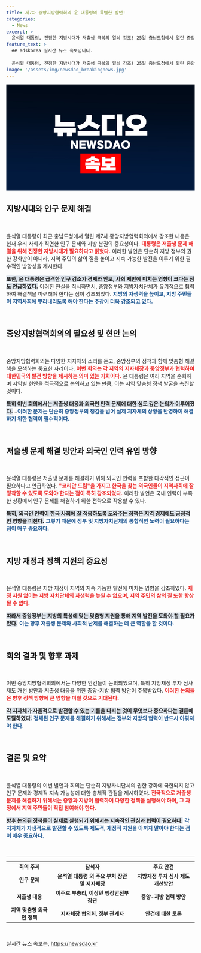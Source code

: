 ```yaml
---
title: 제7차 중앙지방협력회의 윤 대통령의 특별한 발언!
categories:
  - News
excerpt: >
  윤석열 대통령, 진정한 지방시대가 저출생 극복의 열쇠 강조! 25일 충남도청에서 열린 중앙지방협력회의에서 인구 문제 해결을 위한 과감한 권한 이양과 외국인 인력 정착 필요성을 역설하며 지자체와 협력의 중요성을 알렸다.
feature_text: >
  ## adskorea 실시간 뉴스 속보입니다.

  윤석열 대통령, 진정한 지방시대가 저출생 극복의 열쇠 강조! 25일 충남도청에서 열린 중앙지방협력회의에서 인구 문제 해결을 위한 과감한 권한 이양과 외국인 인력 정착 필요성을 역설하며 지자체와 협력의 중요성을 알렸다.
image: '/assets/img/newsdao_breakingnews.jpg'
---
```


<p><img src="/assets/img/newsdao_breakingnews.jpg" alt="adskorea 속보" /></p>

<h2 data-ke-size="size26">지방시대와 인구 문제 해결</h2>

<p data-ke-size="size16">&nbsp;</p>

<p>윤석열 대통령이 최근 충남도청에서 열린 제7차 중앙지방협력회의에서 강조한 내용은 현재 우리 사회가 직면한 인구 문제와 지방 분권의 중요성이다. <b><span style="color: #ee2323;">대통령은 저출생 문제 해결을 위해 진정한 지방시대가 필요하다고 밝혔다.</span></b> 이러한 발언은 단순히 지방 정부의 권한 강화만이 아니라, 지역 주민의 삶의 질을 높이고 지속 가능한 발전을 이루기 위한 필수적인 방향성을 제시한다. </p>

<p><b><span style="background-color: #21538527;">또한, 윤 대통령은 급격한 인구 감소가 경제와 안보, 사회 제반에 미치는 영향이 크다는 점도 언급하였다.</span></b> 이러한 현실을 직시하면서, 중앙정부와 지방자치단체가 유기적으로 협력하여 해결책을 마련해야 한다는 점이 강조되었다. <b><span style="color: #1a5490;">지방의 자생력을 높이고, 지방 주민들이 지역사회에 뿌리내리도록 해야 한다는 주장이 더욱 강조되고 있다.</span></b></p>

<p data-ke-size="size16">&nbsp;</p>

<h2 data-ke-size="size26">중앙지방협력회의의 필요성 및 현안 논의</h2>

<p data-ke-size="size16">&nbsp;</p>

<p>중앙지방협력회의는 다양한 지자체의 소리를 듣고, 중앙정부의 정책과 함께 맞춤형 해결책을 모색하는 중요한 자리이다. <b><span style="color: #ee2323;">이번 회의는 각 지역의 지자체장과 중앙정부가 협력하여 대한민국의 발전 방향을 제시하는 의미 있는 기회이다.</span></b> 윤 대통령은 여러 지역을 순회하며 지역별 현안을 적극적으로 논의하고 있는 만큼, 이는 지역 맞춤형 정책 발굴을 촉진할 것이다. </p>

<p><b><span style="background-color: #21538527;">특히 이번 회의에서는 저출생 대응과 외국인 인력 문제에 대한 심도 깊은 논의가 이루어졌다.</span></b> ..<b><span style="color: #1a5490;">이러한 문제는 단순히 중앙정부의 챙김을 넘어 실제 지자체의 상황을 반영하여 해결하기 위한 협력이 필수적이다.</span></b></p>

<p data-ke-size="size16">&nbsp;</p>

<h2 data-ke-size="size26">저출생 문제 해결 방안과 외국인 인력 유입 방향</h2>

<p data-ke-size="size16">&nbsp;</p>

<p>윤석열 대통령은 저출생 문제를 해결하기 위해 외국인 인력을 포함한 다각적인 접근이 필요하다고 언급하였다. <b><span style="color: #ee2323;">"코리안 드림"을 가지고 한국을 찾는 외국인들이 지역사회에 잘 정착할 수 있도록 도와야 한다는 점이 특히 강조되었다.</span></b> 이러한 발언은 국내 인력이 부족한 상황에서 인구 문제를 해결하기 위한 전략으로 작용할 수 있다. </p>

<p><b><span style="background-color: #21538527;">특히, 외국인 인력이 한국 사회에 잘 적응하도록 도와주는 정책은 지역 경제에도 긍정적인 영향을 미친다.</span></b> <b><span style="color: #1a5490;">그렇기 때문에 정부 및 지방자치단체의 통합적인 노력이 필요하다는 점이 매우 중요하다.</span></b></p>

<p data-ke-size="size16">&nbsp;</p>

<h2 data-ke-size="size26">지방 재정과 정책 지원의 중요성</h2>

<p data-ke-size="size16">&nbsp;</p>

<p>윤석열 대통령은 지방 재정이 지역의 지속 가능한 발전에 미치는 영향을 강조하였다. <b><span style="color: #ee2323;">재정 지원 없이는 지방 자치단체의 자생력을 높일 수 없으며, 지역 주민의 삶의 질 또한 향상될 수 없다.</span></b> </p>

<p><b><span style="background-color: #21538527;">따라서 중앙정부는 지방의 특성에 맞는 맞춤형 지원을 통해 지역 발전을 도와야 할 필요가 있다.</span></b> <b><span style="color: #1a5490;">이는 향후 저출생 문제와 사회적 난제를 해결하는 데 큰 역할을 할 것이다.</span></b></p>

<p data-ke-size="size16">&nbsp;</p>

<h2 data-ke-size="size26">회의 결과 및 향후 과제</h2>

<p data-ke-size="size16">&nbsp;</p>

<p>이번 중앙지방협력회의에서는 다양한 안건들이 논의되었으며, 특히 지방재정 투자 심사 제도 개선 방안과 저출생 대응을 위한 중앙-지방 협력 방안이 주목받았다. <b><span style="color: #ee2323;">이러한 논의들은 향후 정책 방향에 큰 영향을 미칠 것으로 기대된다.</span></b></p>

<p><b><span style="background-color: #21538527;">각 지자체가 자율적으로 발전할 수 있는 기틀을 다지는 것이 무엇보다 중요하다는 결론에 도달하였다.</span></b> <b><span style="color: #1a5490;">정체된 인구 문제를 해결하기 위해서는 정부와 지방의 협력이 반드시 이뤄져야 한다.</span></b> </p>

<p data-ke-size="size16">&nbsp;</p>

<h2 data-ke-size="size26">결론 및 요약</h2>

<p data-ke-size="size16">&nbsp;</p>

<p>윤석열 대통령의 이번 발언과 회의는 단순히 지방자치단체의 권한 강화에 국한되지 않고 인구 문제와 경제적 지속 가능성에 대한 총체적 관점을 제시하였다. <b><span style="color: #ee2323;">전국적으로 저출생 문제를 해결하기 위해서는 중앙과 지방이 협력하여 다양한 정책을 실행해야 하며, 그 과정에서 지역 주민들이 직접 참여해야 한다.</span></b> </p>

<p><b><span style="background-color: #21538527;">향후 논의된 정책들이 실제로 실행되기 위해서는 지속적인 관심과 협력이 필요하다.</span></b> <b><span style="color: #1a5490;">각 지자체가 자생적으로 발전할 수 있도록 제도적, 재정적 지원을 아끼지 말아야 한다는 점이 매우 중요하다.</span></b> </p>

<p data-ke-size="size16">&nbsp;</p>

<hr>

<table style="width: 100%; text-align: center;">
    <tr>
        <td style="text-align: center; height: 17px;"><b>회의 주제</b></td>
        <td style="text-align: center; height: 17px;"><b>참석자</b></td>
        <td style="text-align: center; height: 17px;"><b>주요 안건</b></td>
    </tr>
    <tr>
        <td style="text-align: center; height: 17px;"><b>인구 문제</b></td>
        <td style="text-align: center; height: 17px;"><b>윤석열 대통령 외 주요 부처 장관 및 지자체장</b></td>
        <td style="text-align: center; height: 17px;"><b>지방재정 투자 심사 제도 개선방안</b></td>
    </tr>
    <tr>
        <td style="text-align: center; height: 17px;"><b>저출생 대응</b></td>
        <td style="text-align: center; height: 17px;"><b>이주호 부총리, 이상민 행정안전부 장관</b></td>
        <td style="text-align: center; height: 17px;"><b>중앙-지방 협력 방안</b></td>
    </tr>
    <tr>
        <td style="text-align: center; height: 17px;"><b>지역 맞춤형 외국인 정책</b></td>
        <td style="text-align: center; height: 17px;"><b>지자체장 협의회, 정부 관계자</b></td>
        <td style="text-align: center; height: 17px;"><b>안건에 대한 토론</b></td>
    </tr>
</table>

<p data-ke-size="size16">&nbsp;</p>
실시간 뉴스 속보는, <a href="https://newsdao.kr" rel="dofollow">https://newsdao.kr</a>


